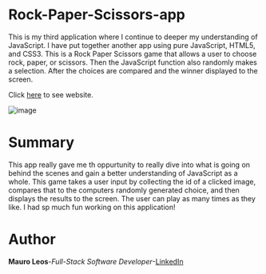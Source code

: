 # Rock-Paper-Scissors-app
This is my third application where I continue to deeper my understanding of JavaScript. I have put together another app using pure JavaScript, HTML5, and CSS3. This is a Rock Paper Scissors game that allows a user to choose rock, paper, or scissors. Then the JavaScript function also randomly makes a selection. After the choices are compared and the winner displayed to the screen.

Click <a href=" https://mauroleos.github.io/Rock-Paper-Scissors-app/">here</a> to see website.

<img src="image/rock-paper-scissors.png" alt="image">

# Summary
This app really gave me th oppurtunity to really dive into what is going on behind the scenes and gain a better understanding of JavaScript as a whole. This game takes a user input by collecting the id of a clicked image, compares that to the computers randomly generated choice, and then displays the results to the screen. The user can play as many times as they like. I had sp much fun working on this application!

# Author
<strong>Mauro Leos</strong>-<i>Full-Stack Software Developer</i>-<a href="https://www.linkedin.com/in/mauro-leos-b4103a11b/">LinkedIn</a>
